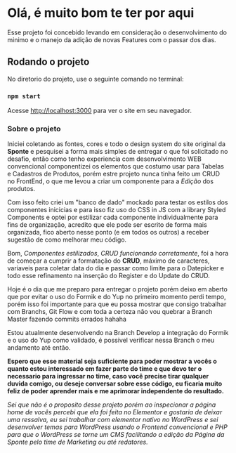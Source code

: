 # Olá, é muito bom te ter por aqui

Esse projeto foi concebido levando em consideração o desenvolvimento do minimo e o manejo da adição de novas Features com o passar dos dias.

## Rodando o projeto

No diretorio do projeto, use o seguinte comando no terminal:

### `npm start`

Acesse [http://localhost:3000](http://localhost:3000) para ver o site em seu navegador.

### Sobre o projeto
Iniciei coletando as fontes, cores e todo o design system do site original da **Sponte** e pesquisei a forma mais simples de entregar o que foi solicitado no desafio, então como tenho experiencia com desenvolvimento WEB convencional componentizei os elementos que costumo usar para Tabelas e Cadastros de Produtos, porém estre projeto nunca tinha feito um CRUD no FrontEnd, o que me levou a criar um componente para a *Edição* dos produtos.

Com isso feito criei um "banco de dado" mockado para testar os estilos dos componentes inicicias e para isso fiz uso do CSS in JS com a library Styled Components e optei por estilizar cada componente individualmente para fins de organização, acredito que ele pode ser escrito de forma mais organizada, fico aberto nesse ponto (e em todos os outros) a receber sugestão de como melhorar meu código.

Bom, *Componentes estilizados*, *CRUD funcionando corretamente*, foi a hora de começar a cumprir a formatação do **CRUD**, máximo de caracteres, variaveis para coletar data do dia e passar como limite para o Datepicker e todo esse refinamento na inserção do Register e do Update do CRUD.

Hoje é o dia que me preparo para entregar o projeto porém deixo em aberto que por evitar o uso do Formik e do Yup no primeiro momento perdi tempo, porém isso foi importante para que eu possa mostrar que consigo trabalhar com Branchs, Git Flow e com toda a certeza não vou quebrar a Branch Master fazendo commits errados hahaha

Estou atualmente desenvolvendo na Branch Develop a integração do Formik e o uso do Yup como validado, é possivel verificar nessa Branch o meu andamento até então.

**Espero que esse material seja suficiente para poder mostrar a vocês o quanto estou interessado em fazer parte do time e que devo ter o necessario para ingressar no time, caso você precise tirar qualquer duvida comigo, ou deseje conversar sobre esse código, eu ficaria muito feliz de poder aprender mais e me aprimorar independente do resultado.**

*Sei que não é o proposito desse projeto porém ao inspecionar a página home de vocês percebi que ela foi feita no Elementor e gostaria de deixar uma ressalva, eu sei trabalhar com elementor nativo no WordPress e sei desenvolver temas para WordPress usando o Frontend convencional e PHP para que o WordPress se torne um CMS facilitando a edição da Página da Sponte pelo *time de Marketing* ou até *redatores*.*
